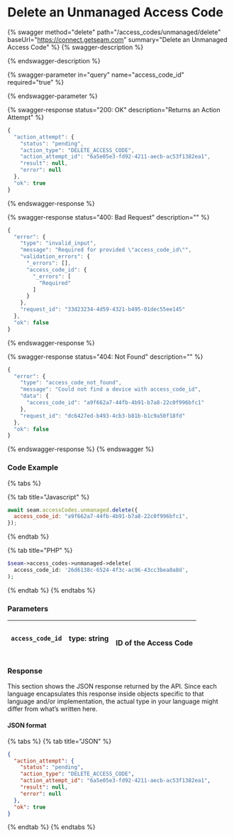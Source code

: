 # Delete an Unmanaged Access Code

{% swagger method="delete" path="/access_codes/unmanaged/delete" baseUrl="https://connect.getseam.com" summary="Delete an Unmanaged Access Code" %}
{% swagger-description %}

{% endswagger-description %}

{% swagger-parameter in="query" name="access_code_id" required="true" %}

{% endswagger-parameter %}

{% swagger-response status="200: OK" description="Returns an Action Attempt" %}

```javascript
{
  "action_attempt": {
    "status": "pending",
    "action_type": "DELETE_ACCESS_CODE",
    "action_attempt_id": "6a5e05e3-fd92-4211-aecb-ac53f1382ea1",
    "result": null,
    "error": null
  },
  "ok": true
}
```

{% endswagger-response %}

{% swagger-response status="400: Bad Request" description="" %}

```javascript
{
  "error": {
    "type": "invalid_input",
    "message": "Required for provided \"access_code_id\"",
    "validation_errors": {
      "_errors": [],
      "access_code_id": {
        "_errors": [
          "Required"
        ]
      }
    },
    "request_id": "33d23234-4d59-4321-b495-01dec55ee145"
  },
  "ok": false
}
```

{% endswagger-response %}

{% swagger-response status="404: Not Found" description="" %}

```javascript
{
  "error": {
    "type": "access_code_not_found",
    "message": "Could not find a device with access_code_id",
    "data": {
      "access_code_id": "a9f662a7-44fb-4b91-b7a8-22c0f996bfc1"
    },
    "request_id": "dc6427ed-b493-4cb3-b81b-b1c9a50f18fd"
  },
  "ok": false
}
```

{% endswagger-response %}
{% endswagger %}

### Code Example

{% tabs %}

{% tab title="Javascript" %}

```javascript
await seam.accessCodes.unmanaged.delete({
  access_code_id: "a9f662a7-44fb-4b91-b7a8-22c0f996bfc1",
});
```

{% endtab %}

{% tab title="PHP" %}

```php
$seam->access_codes->unmanaged->delete(
  access_code_id: '26d6138c-6524-4f3c-ac96-43cc3bea0a8d',
);
```

{% endtab %}
{% endtabs %}

### Parameters

| `access_code_id` | type: string | <p><br>ID of the Access Code</p> |
| ---------------- | ------------ | -------------------------------- |

### Response

This section shows the JSON response returned by the API. Since each language encapsulates this response inside objects specific to that language and/or implementation, the actual type in your language might differ from what’s written here.

#### JSON format

{% tabs %}
{% tab title="JSON" %}

```json
{
  "action_attempt": {
    "status": "pending",
    "action_type": "DELETE_ACCESS_CODE",
    "action_attempt_id": "6a5e05e3-fd92-4211-aecb-ac53f1382ea1",
    "result": null,
    "error": null
  },
  "ok": true
}
```

{% endtab %}
{% endtabs %}
